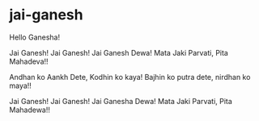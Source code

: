 # jai-ganesh
Hello Ganesha!

Jai Ganesh! Jai Ganesh! Jai Ganesh Dewa!
Mata Jaki Parvati, Pita Mahadeva!!

Andhan ko Aankh Dete, Kodhin ko kaya!
Bajhin ko putra dete, nirdhan ko maya!! 

Jai Ganesh! Jai Ganesh! Jai Ganesha Dewa!
Mata Jaki Parvati, Pita Mahadewa!!

